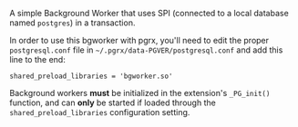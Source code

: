 A simple Background Worker that uses SPI (connected to a local database named `postgres`) in a 
transaction.

In order to use this bgworker with pgrx, you'll need to edit the proper `postgresql.conf` file in
`~/.pgrx/data-PGVER/postgresql.conf` and add this line to the end:

```
shared_preload_libraries = 'bgworker.so'
```

Background workers **must** be initialized in the extension's `_PG_init()` function, and can **only**
be started if loaded through the `shared_preload_libraries` configuration setting.